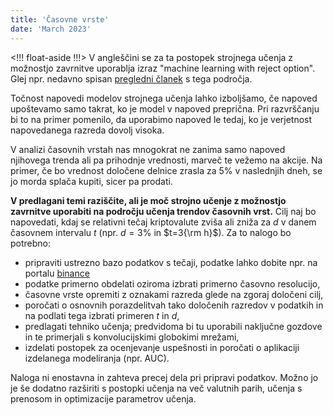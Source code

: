 ```yaml
---
title: 'Časovne vrste'
date: 'March 2023'
---
```


<!!! float-aside !!!>
V angleščini se za ta postopek strojnega učenja z možnostjo zavrnitve uporablja izraz "machine learning with reject option". Glej npr. nedavno spisan [pregledni članek](https://arxiv.org/abs/2107.11277) s tega področja.

Točnost napovedi modelov strojnega učenja lahko izboljšamo, če napoved upoštevamo samo takrat, ko je model v napoved preprična. Pri razvrščanju bi to na primer pomenilo, da uporabimo napoved le tedaj, ko je verjetnost napovedanega razreda dovolj visoka. 

V analizi časovnih vrstah nas mnogokrat ne zanima samo napoved njihovega trenda ali pa prihodnje vrednosti, marveč te vežemo na akcije. Na primer, če bo vrednost določene delnice zrasla za 5% v naslednjih dneh, se jo morda splača kupiti, sicer pa prodati.

**V predlagani temi raziščite, ali je moč strojno učenje z možnostjo zavrnitve uporabiti na področju učenja trendov časovnih vrst.** Cilj naj bo napovedati, kdaj se relativni tečaj kriptovalute zviša ali zniža za $d$ v danem časovnem intervalu $t$ (npr. $d=3\%$ in $t=3{\rm h}$). Za to nalogo bo potrebno:

- pripraviti ustrezno bazo podatkov s tečaji, podatke lahko dobite npr. na portalu [binance](https://www.binance.com/en/landing/data)
- podatke primerno obdelati oziroma izbrati primerno časovno resolucijo,
- časovne vrste opremiti z oznakami razreda glede na zgoraj določeni cilj,
- poročati o osnovnih porazdelitvah tako določenih razredov v podatkih in na podlati tega izbrati primeren $t$ in $d$,
- predlagati tehniko učenja; predvidoma bi tu uporabili naključne gozdove in te primerjali s konvolucijskimi globokimi mrežami,
- izdelati postopek za ocenjevanje uspešnosti in poročati o aplikaciji izdelanega modeliranja (npr. AUC).

Naloga ni enostavna in zahteva precej dela pri pripravi podatkov. Možno jo je še dodatno razširiti s postopki učenja na več valutnih parih, učenja s prenosom in optimizacije parametrov učenja.